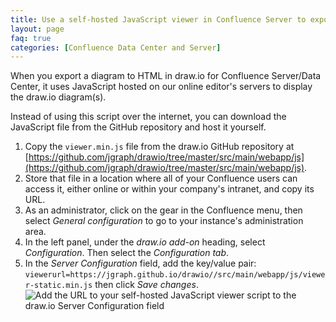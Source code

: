 ```yaml
---
title: Use a self-hosted JavaScript viewer in Confluence Server to export to HTML
layout: page
faq: true
categories: [Confluence Data Center and Server]
---
```


When you export a diagram to HTML in draw.io for Confluence Server/Data Center, it uses JavaScript hosted on our online editor's servers to display the draw.io diagram(s).

Instead of using this script over the internet, you can download the JavaScript file from the GitHub repository and host it yourself.

1. Copy the ``viewer.min.js`` file from the draw.io GitHub repository at [https://github.com/jgraph/drawio/tree/master/src/main/webapp/js](https://github.com/jgraph/drawio/tree/master/src/main/webapp/js).
2. Store that file in a location where all of your Confluence users can access it, either online or within your company's intranet, and copy its URL.
3. As an administrator, click on the gear in the Confluence menu, then select _General configuration_ to go to your instance's administration area.
4. In the left panel, under the _draw.io add-on_ heading, select _Configuration_. Then select the _Configuration tab_.
5. In the _Server Configuration_ field, add the key/value pair: ``viewerurl=https://jgraph.github.io/drawio//src/main/webapp/js/viewer-static.min.js`` then click _Save changes_.
<br /><img src="/assets/img/blog/set-javascript-viewer-address-confluence-server.png" style="max-width:100%;height:auto;" alt="Add the URL to your self-hosted JavaScript viewer script to the draw.io Server Configuration field">
